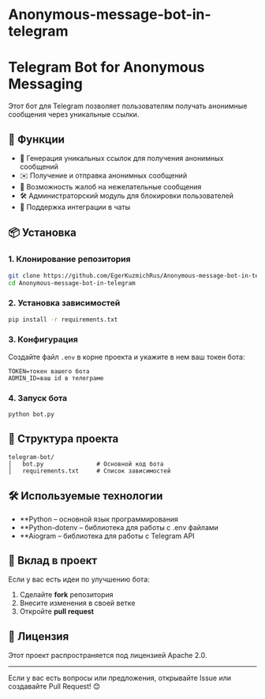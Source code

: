# Anonymous-message-bot-in-telegram
# Telegram Bot for Anonymous Messaging

Этот бот для Telegram позволяет пользователям получать анонимные сообщения через уникальные ссылки.

## 🚀 Функции
- 🔗 Генерация уникальных ссылок для получения анонимных сообщений
- ✉️ Получение и отправка анонимных сообщений
- 🚨 Возможность жалоб на нежелательные сообщения
- 🛠 Администраторский модуль для блокировки пользователей
- 👥 Поддержка интеграции в чаты

## 📦 Установка

### 1. Клонирование репозитория
```bash
git clone https://github.com/EgerKuzmichRus/Anonymous-message-bot-in-telegram.git
cd Anonymous-message-bot-in-telegram
```

### 2. Установка зависимостей
```bash
pip install -r requirements.txt
```

### 3. Конфигурация
Создайте файл `.env` в корне проекта и укажите в нем ваш токен бота:
```
TOKEN=токен вашего бота
ADMIN_ID=ваш id в телеграме
```

### 4. Запуск бота
```bash
python bot.py
```

## 📂 Структура проекта
```
telegram-bot/
│   bot.py               # Основной код бота
│   requirements.txt     # Список зависимостей

```

## 🛠 Используемые технологии
- **Python – основной язык программирования
- **Python-dotenv – библиотека для работы с .env файлами
- **Aiogram – библиотека для работы с Telegram API

## 🤝 Вклад в проект
Если у вас есть идеи по улучшению бота:
1. Сделайте **fork** репозитория
2. Внесите изменения в своей ветке
3. Откройте **pull request**

## 📜 Лицензия
Этот проект распространяется под лицензией Apache 2.0.

---

Если у вас есть вопросы или предложения, открывайте Issue или создавайте Pull Request! 😊

